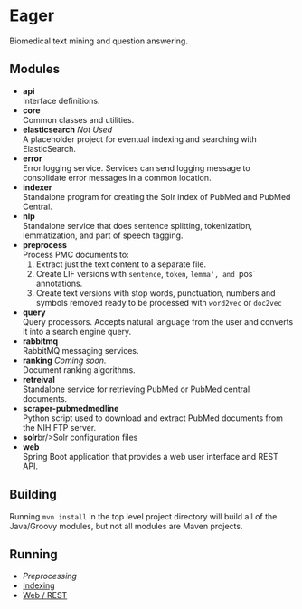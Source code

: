 # Eager
Biomedical text mining and question answering.

## Modules

- **api**<br/>Interface definitions.
- **core**<br/>Common classes and utilities.
- **elasticsearch** *Not Used*<br/>A placeholder project for eventual indexing and searching with ElasticSearch.
- **error**<br/>Error logging service. Services can send logging message to consolidate error messages in a common location.
- **indexer**<br/>Standalone program for creating the Solr index of PubMed and PubMed Central.
- **nlp**<br/>Standalone service that does sentence splitting, tokenization, lemmatization, and part of speech tagging.
- **preprocess**<br/>Process PMC documents to:
  1. Extract just the text content to  a separate file.
  1. Create LIF versions with `sentence`, `token`, `lemma', and `pos` annotations.
  1. Create text versions with stop words, punctuation, numbers and symbols removed ready to be processed with `word2vec` or `doc2vec`
- **query**<br/>Query processors.  Accepts natural language from the user and converts it into a search engine query.
- **rabbitmq**<br/>RabbitMQ messaging services.
- **ranking** *Coming soon.*<br/>Document ranking algorithms.
- **retreival**<br/>Standalone service for retrieving PubMed or PubMed central documents.
- **scraper-pubmedmedline**<br/>Python script used to download and extract PubMed documents from the NIH FTP server.
- **solr**br/>Solr configuration files
- **web**<br/>Spring Boot application that provides a web user interface and REST API.

## Building

Running `mvn install` in the top level project directory will build all of the Java/Groovy modules, but not all modules are Maven projects.

## Running

- *Preprocessing*
- [Indexing](indexing/README.md) 
- [Web / REST](web/README.html)
